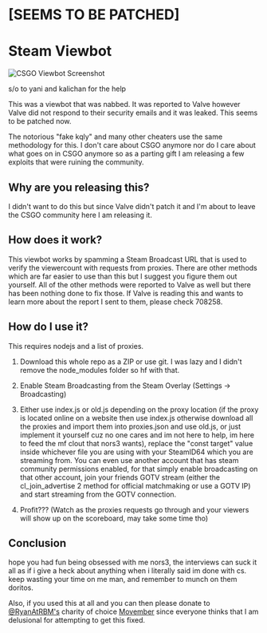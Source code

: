 # [SEEMS TO BE PATCHED] 

# Steam Viewbot

![CSGO Viewbot Screenshot](https://i.ibb.co/w403F4w/steam-s5bp7-Ag-SSM.png)

s/o to yani and kalichan for the help

This was a viewbot that was nabbed. It was reported to Valve however Valve did not respond to their security emails and it was leaked. This seems to be patched now.

The notorious "fake kqly" and many other cheaters use the same methodology for this. I don't care about CSGO anymore nor do I care about what goes on in CSGO anymore so as a parting gift I am releasing a few exploits that were ruining the community.

## Why are you releasing this?
I didn't want to do this but since Valve didn't patch it and I'm about to leave the CSGO community here I am releasing it.

## How does it work?
This viewbot works by spamming a Steam Broadcast URL that is used to verify the viewercount with requests from proxies. There are other methods which are far easier to use than this but I suggest you figure them out yourself. All of the other methods were reported to Valve as well but there has been nothing done to fix those. If Valve is reading this and wants to learn more about the report I sent to them, please check 708258.

## How do I use it?

This requires nodejs and a list of proxies.

1) Download this whole repo as a ZIP or use git. I was lazy and I didn't remove the node_modules folder so hf with that.

2) Enable Steam Broadcasting from the Steam Overlay (Settings -> Broadcasting)

3) Either use index.js or old.js depending on the proxy location (if the proxy is located online on a website then use index.js otherwise download all the proxies and import them into proxies.json and use old.js, or just implement it yourself cuz no one cares and im not here to help, im here to feed the mf clout that nors3 wants), replace the "const target" value inside whichever file you are using with your SteamID64 which you are streaming from. You can even use another account that has steam community permissions enabled, for that simply enable broadcasting on that other account, join your friends GOTV stream (either the cl_join_advertise 2 method for official matchmaking or use a GOTV IP) and start streaming from the GOTV connection.

4) Profit??? (Watch as the proxies requests go through and your viewers will show up on the scoreboard, may take some time tho)

## Conclusion
hope you had fun being obsessed with me nors3, the interviews can suck it all as if i give a heck about anything when i literally said im done with cs. keep wasting your time on me man, and remember to munch on them doritos.

Also, if you used this at all and you can then please donate to [@RyanAtRBM's](https://twitter.com/RyanAtRBM/) charity of choice [Movember](https://us.movember.com/donate) since everyone thinks that I am delusional for attempting to get this fixed.
